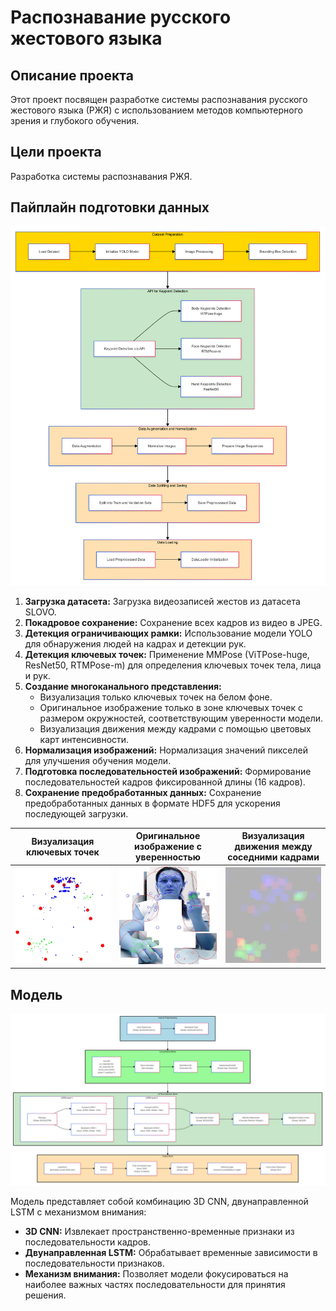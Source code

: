 # Распознавание русского жестового языка

## Описание проекта

Этот проект посвящен разработке системы распознавания русского жестового языка (РЖЯ) с использованием методов компьютерного зрения и глубокого обучения.  

## Цели проекта

Разработка системы распознавания РЖЯ.

## Пайплайн подготовки данных

![Пайплайн подготовки данных](d2.png)

1. **Загрузка датасета:** Загрузка видеозаписей жестов из датасета SLOVO.
2. **Покадровое сохранение:** Сохранение всех кадров из видео в JPEG.
3. **Детекция ограничивающих рамки:** Использование модели YOLO для обнаружения людей на кадрах и детекции рук.
4. **Детекция ключевых точек:** Применение MMPose (ViTPose-huge, ResNet50, RTMPose-m) для определения ключевых точек тела, лица и рук.
5. **Создание многоканального представления:**
    - Визуализация только ключевых точек на белом фоне.
    - Оригинальное изображение только в зоне ключевых точек с размером окружностей, соответствующим уверенности модели.
    - Визуализация движения между кадрами с помощью цветовых карт интенсивности.
6. **Нормализация изображений:** Нормализация значений пикселей для улучшения обучения модели.
7. **Подготовка последовательностей изображений:** Формирование последовательностей кадров фиксированной длины (16 кадров).
8. **Сохранение предобработанных данных:** Сохранение предобработанных данных в формате HDF5 для ускорения последующей загрузки.

| Визуализация ключевых точек | Оригинальное изображение с уверенностью | Визуализация движения между соседними кадрами |
|---|---|---|
| ![Визуализация только ключевых точек на белом фоне](hand_2.jpg) | ![Оригинальное изображение только в зоне ключевых точек с размером окружностей, соответствующим уверенности модели](hand_1.jpg) | ![Визуализация движения между кадрами с помощью цветовых карт интенсивности](hand_4.jpg) |

## Модель

![Архитектура модели](d1.png)

Модель представляет собой комбинацию 3D CNN, двунаправленной LSTM с механизмом внимания:

- **3D CNN:** Извлекает пространственно-временные признаки из последовательности кадров.
- **Двунаправленная LSTM:**  Обрабатывает временные зависимости в последовательности признаков.
- **Механизм внимания:**  Позволяет модели фокусироваться на наиболее важных частях последовательности для принятия решения.